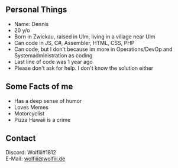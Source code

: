 ## Personal Things

* Name: Dennis
* 20 y/o
* Born in Zwickau, raised in Ulm, living in a village near Ulm
* Can code in JS, C#, Assembler, HTML, CSS, PHP
* Can code, but I don't because im more in Operations/DevOp and Systemadministration as coding
* Last line of code was 1 year ago
* Please don't ask for help. I don't know the solution either

## Some Facts of me

* Has a deep sense of humor
* Loves Memes
* Motorcyclist
* Pizza Hawaii is a crime

## Contact
Discord: Wolfiii#1812\
E-Mail: wolfiii@wolfiii.de
